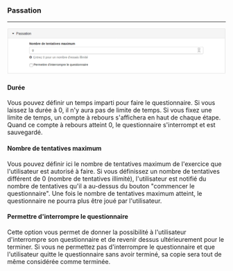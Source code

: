 ### Passation

---

![](images/quiz-fig6.png)

#### Durée

Vous pouvez définir un temps imparti pour faire le questionnaire. Si vous laissez la durée à 0, il n'y aura pas de limite de temps. Si vous fixez une limite de temps, un compte à rebours s'affichera en haut de chaque étape. Quand ce compte à rebours atteint 0, le questionnaire s'interrompt et est sauvegardé.

#### Nombre de tentatives maximum

Vous pouvez définir ici le nombre de tentatives maximum de l'exercice que l'utilisateur est autorisé à faire. Si vous définissez un nombre de tentatives différent de 0 \(nombre de tentatives illimité\), l'utilisateur est notifié du nombre de tentatives qu'il a au-dessus du bouton "commencer le questionnaire". Une fois le nombre de tentatives maximum atteint, le questionnaire ne pourra plus être joué par l'utilisateur.

#### Permettre d'interrompre le questionnaire

Cette option vous permet de donner la possibilité à l'utilisateur d'interrompre son questionnaire et de revenir dessus ultérieurement pour le terminer. Si vous ne permettez pas d'interrompre le questionnaire et que l'utilisateur quitte le questionnaire sans avoir terminé, sa copie sera tout de même considérée comme terminée.

